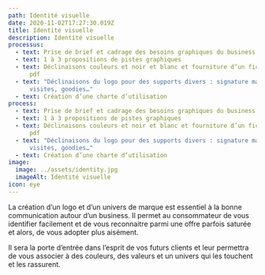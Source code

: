 ```yaml
---
path: Identité visuelle
date: 2020-11-02T17:27:30.019Z
title: Identité visuelle
description: Identité visuelle
processus:
  - text: Prise de brief et cadrage des besoins graphiques du business
  - text: 1 à 3 propositions de pistes graphiques
  - text: Déclinaisons couleurs et noir et blanc et fourniture d’un fichier png et
      pdf
  - text: "Déclinaisons du logo pour des supports divers : signature mail, cartes de
      visites, goodies…"
  - text: Création d’une charte d’utilisation
process:
  - text: Prise de brief et cadrage des besoins graphiques du business
  - text: 1 à 3 propositions de pistes graphiques
  - text: Déclinaisons couleurs et noir et blanc et fourniture d’un fichier png et
      pdf
  - text: "Déclinaisons du logo pour des supports divers : signature mail, cartes de
      visites, goodies…"
  - text: Création d’une charte d’utilisation
image:
  image: ../assets/identity.jpg
  imageAlt: Identité visuelle
icon: eye
---
```

La création d’un logo et d’un univers de marque est essentiel à la bonne communication autour d’un business. Il permet au consommateur de vous identifier facilement et de vous reconnaitre parmi une offre parfois saturée et alors, de vous adopter plus aisément.

Il sera la porte d’entrée dans l’esprit de vos futurs clients et leur permettra de vous associer à des couleurs, des valeurs et un univers qui les touchent et les rassurent.